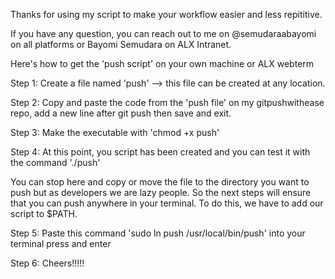 Thanks for using my script to make your workflow easier and less repititive.

If you have any question, you can reach out to me on @semudaraabayomi
on all platforms or Bayomi Semudara on ALX Intranet.

Here's how to get the 'push script' on your own machine or ALX webterm

Step 1: Create a file named 'push' --> this file can be created at any location.

Step 2: Copy and paste the code from the 'push file' on my gitpushwithease repo, add a new line after git push then save and exit.

Step 3: Make the executable with 'chmod +x push'

Step 4: At this point, you script has been created and you can test it with the command './push'

You can stop here and copy or move the file to the directory you want to push but as developers we are lazy people. So the next steps will ensure that you can push anywhere in your terminal. To do this, we have to add our script to $PATH.

Step 5: Paste this command 'sudo ln push /usr/local/bin/push' into your terminal press and enter

Step 6: Cheers!!!!!